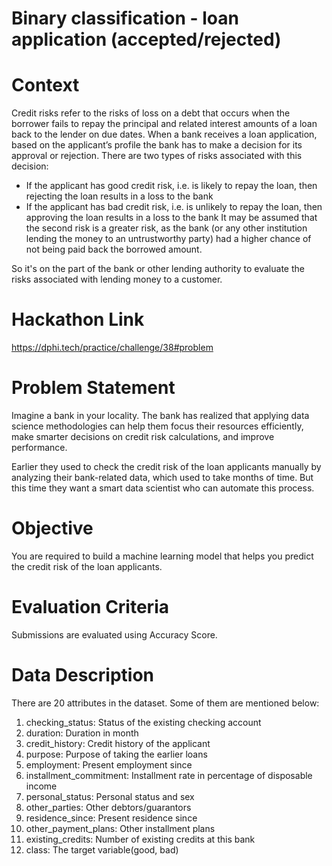 # Binary classification - loan application (accepted/rejected)

# Context
Credit risks refer to the risks of loss on a debt that occurs when the borrower fails to repay the principal and related interest amounts of a loan back to the lender on due dates.
When a bank receives a loan application, based on the applicant’s profile the bank has to make a decision for its approval or rejection. There are two types of risks associated with this decision:

* If the applicant has good credit risk, i.e. is likely to repay the loan, then rejecting the loan results in a loss to the bank
* If the applicant has bad credit risk, i.e. is unlikely to repay the loan, then approving the loan results in a loss to the bank
It may be assumed that the second risk is a greater risk, as the bank (or any other institution lending the money to an untrustworthy party) had a higher chance of not being paid back the borrowed amount.

So it's on the part of the bank or other lending authority to evaluate the risks associated with lending money to a customer.

# Hackathon Link
https://dphi.tech/practice/challenge/38#problem

# Problem Statement
Imagine a bank in your locality. The bank has realized that applying data science methodologies can help them focus their resources efficiently, make smarter decisions on credit risk calculations, and improve performance.

Earlier they used to check the credit risk of the loan applicants manually by analyzing their bank-related data, which used to take months of time. But this time they want a smart data scientist who can automate this process.

# Objective
You are required to build a machine learning model that helps you predict the credit risk of the loan applicants.

# Evaluation Criteria
Submissions are evaluated using Accuracy Score.

# Data Description
There are 20 attributes in the dataset. Some of them are mentioned below:

1. checking_status: Status of the existing checking account
2. duration: Duration in month
3. credit_history: Credit history of the applicant
4. purpose: Purpose of taking the earlier loans
5. employment: Present employment since
6. installment_commitment: Installment rate in percentage of disposable income
7. personal_status: Personal status and sex
8. other_parties: Other debtors/guarantors
9. residence_since: Present residence since
10. other_payment_plans: Other installment plans
11. existing_credits: Number of existing credits at this bank
12. class: The target variable(good, bad)
